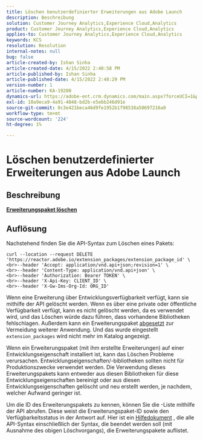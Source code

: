 ```yaml
---
title: Löschen benutzerdefinierter Erweiterungen aus Adobe Launch
description: Beschreibung
solution: Customer Journey Analytics,Experience Cloud,Analytics
product: Customer Journey Analytics,Experience Cloud,Analytics
applies-to: Customer Journey Analytics,Experience Cloud,Analytics
keywords: KCS
resolution: Resolution
internal-notes: null
bug: false
article-created-by: Ishan Sinha
article-created-date: 4/15/2022 2:40:58 PM
article-published-by: Ishan Sinha
article-published-date: 4/15/2022 2:48:29 PM
version-number: 1
article-number: KA-19200
dynamics-url: https://adobe-ent.crm.dynamics.com/main.aspx?forceUCI=1&pagetype=entityrecord&etn=knowledgearticle&id=d53e500b-cabc-ec11-983f-0022480b4e7f
exl-id: 10a9eca9-4a91-4848-bd2b-e5ebb246d91e
source-git-commit: 0c3e421beca46d9fe1952b1f98538a50697216a0
workflow-type: tm+mt
source-wordcount: '224'
ht-degree: 1%

---
```


# Löschen benutzerdefinierter Erweiterungen aus Adobe Launch

## Beschreibung

<u><b>Erweiterungspaket löschen</b></u>

## Auflösung


Nachstehend finden Sie die API-Syntax zum Löschen eines Pakets:


```
curl --location --request DELETE 'https://reactor.adobe.io/extension_packages/extension_package_id' \
<br>--header 'Accept: application/vnd.api+json;revision=1' \
<br>--header 'Content-Type: application/vnd.api+json' \
<br>--header 'Authorization: Bearer TOKEN' \
<br>--header 'X-Api-Key: CLIENT_ID' \
<br>--header 'X-Gw-Ims-Org-Id: ORG_ID'
```


Wenn eine Erweiterung über Entwicklungsverfügbarkeit verfügt, kann sie mithilfe der API gelöscht werden. Wenn es über eine private oder öffentliche Verfügbarkeit verfügt, kann es nicht gelöscht werden, da es verwendet wird, und das Löschen würde dazu führen, dass vorhandene Bibliotheken fehlschlagen. Außerdem kann ein Erweiterungspaket [abgesetzt](https://experienceleague.adobe.com/docs/experience-platform/tags/api/endpoints/extension-packages.html?lang=en#discontinue) zur Vermeidung weiterer Anwendung. Und das wurde eingestellt `extension_packages` wird nicht mehr im Katalog angezeigt.

Wenn ein Erweiterungspaket (mit ihm erstellte Erweiterungen) auf einer Entwicklungseigenschaft installiert ist, kann das Löschen Probleme verursachen. Entwicklungseigenschaften/-bibliotheken sollten nicht für Produktionszwecke verwendet werden. Die Verwendung dieses Erweiterungspakets kann entweder aus diesen Bibliotheken für diese Entwicklungseigenschaften bereinigt oder aus diesen Entwicklungseigenschaften gelöscht und neu erstellt werden, je nachdem, welcher Aufwand geringer ist.

Um die ID des Erweiterungspakets zu kennen, können Sie die -Liste mithilfe der API abrufen. Diese weist die Erweiterungspaket-ID sowie den Verfügbarkeitsstatus in der Antwort auf. Hier ist ein [Hilfedokument](https://experienceleague.adobe.com/docs/experience-platform/tags/api/endpoints/extension-packages.html?lang=en#list) , die alle API-Syntax einschließlich der Syntax, die beendet werden soll (mit Ausnahme des obigen Löschvorgangs), die Erweiterungspakete auflistet.
